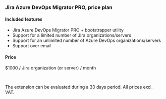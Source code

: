 ### Jira Azure DevOps Migrator PRO, price plan

#### Included features

* Jira Azure DevOps Migrator PRO + bootstrapper utility
* Support for a limited number of Jira organizations/servers
* Support for an unlimited number of Azure DevOps organizations/servers
* Support over email

#### Price

$1000 / Jira organization (or server) / month

</br>

The extension can be evaluated during a 30 days period.
All prices excl. VAT.
